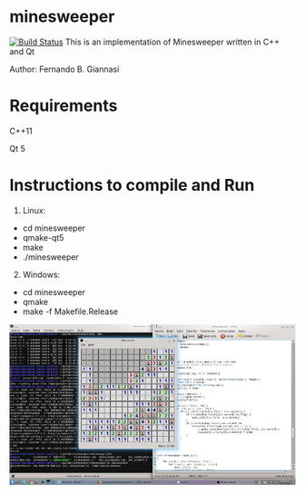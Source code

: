 # minesweeper
[![Build Status](https://travis-ci.org/phoemur/minesweeper.svg?branch=master)](https://travis-ci.org/phoemur/minesweeper)
This is an implementation of Minesweeper written in C++ and Qt

Author: Fernando B. Giannasi

# Requirements
C++11

Qt 5

# Instructions to compile and Run
1. Linux:
 * cd minesweeper
 * qmake-qt5
 * make
 * ./minesweeper

2. Windows:
 * cd minesweeper
 * qmake
 * make -f Makefile.Release

![](screenshot.png)
    

